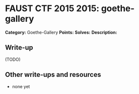 # FAUST CTF 2015 2015: goethe-gallery

**Category:** Goethe-Gallery
**Points:** 
**Solves:** 
**Description:**



## Write-up

(TODO)

## Other write-ups and resources

* none yet
